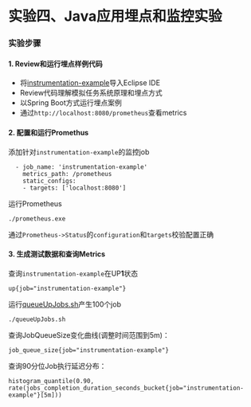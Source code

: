实验四、Java应用埋点和监控实验
======

### 实验步骤

#### 1. Review和运行埋点样例代码

* 将[instrumentation-example](instrumentation-example)导入Eclipse IDE
* Review代码理解模拟任务系统原理和埋点方式
* 以Spring Boot方式运行埋点案例
* 通过`http://localhost:8080/prometheus`查看metrics

#### 2. 配置和运行Promethus

添加针对`instrumentation-example`的监控job

```
  - job_name: 'instrumentation-example'
    metrics_path: /prometheus
    static_configs:
    - targets: ['localhost:8080']
```

运行Prometheus

```
./prometheus.exe
```

通过`Prometheus->Status`的`configuration`和`targets`校验配置正确

#### 3. 生成测试数据和查询Metrics

查询`instrumentation-example`在UP**1**状态
```
up{job="instrumentation-example"}
```

运行[queueUpJobs.sh](queueUpJobs.sh)产生100个job
```
./queueUpJobs.sh
```

查询JobQueueSize变化曲线(调整时间范围到5m)：
```
job_queue_size{job="instrumentation-example"}
```

查询90分位Job执行延迟分布：
```
histogram_quantile(0.90, rate(jobs_completion_duration_seconds_bucket{job="instrumentation-example"}[5m]))
```

